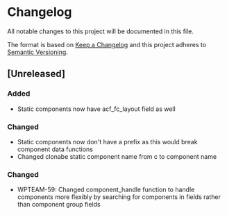 # Changelog
All notable changes to this project will be documented in this file.

The format is based on [Keep a Changelog](http://keepachangelog.com/en/1.0.0/)
and this project adheres to [Semantic Versioning](http://semver.org/spec/v2.0.0.html).

## [Unreleased]

### Added
- Static components now have acf_fc_layout field as well

### Changed
- Static components now don't have a prefix as this would break component data functions
- Changed clonabe static component name from c to component name

### Changed
- WPTEAM-59: Changed component_handle function to handle components more flexibly by searching for components in fields rather than component group fields

